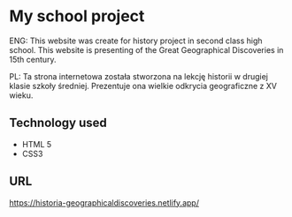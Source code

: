 # My school project
ENG: This website was create for history project in second class high school. This website is presenting of the Great Geographical Discoveries in 15th century.

PL: Ta strona internetowa została stworzona na lekcję historii w drugiej klasie szkoły średniej. Prezentuje ona wielkie odkrycia geograficzne z XV wieku.

## Technology used
  - HTML 5
  - CSS3 

## URL 
https://historia-geographicaldiscoveries.netlify.app/
